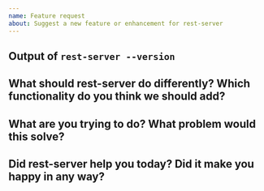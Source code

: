 ```yaml
---
name: Feature request
about: Suggest a new feature or enhancement for rest-server
---
```


<!--

Welcome! - We kindly ask that you:

  1. Fill out the issue template below - not doing so needs a good reason.
  2. Use the forum if you have a question rather than a bug or feature request.

The forum is at: https://forum.restic.net

The forum is a better place for questions about rest-server or general suggestions
and topics, e.g. usage or documentation questions! This issue tracker is mainly
for tracking bugs and feature requests directly relating to the development of
the software itself, rather than the project.

Thanks for understanding, and for contributing to the project!

-->


Output of `rest-server --version` <!-- If using docker, output of `docker images restic/rest-server:latest -q` -->
---------------------------------

<!--
Please add the version of rest-server you're currently using here, this helps us
later to see what has changed in rest-server when we revisit this issue after some
time.
-->

What should rest-server do differently? Which functionality do you think we should add?
---------------------------------------------------------------------------------------

<!--
Please describe the feature you'd like us to add here.
-->


What are you trying to do? What problem would this solve?
---------------------------------------------------------

<!--
This section should contain a brief description what you're trying to do, which
would be possible after implementing the new feature.
-->

Did rest-server help you today? Did it make you happy in any way?
-----------------------------------------------------------------

<!--
Answering this question is not required, but if you have anything positive to share, please do so here!
Sometimes we get tired of reading bug reports all day and a little positive end note does wonders.
Idea by Joey Hess, https://joeyh.name/blog/entry/two_holiday_stories/
-->

